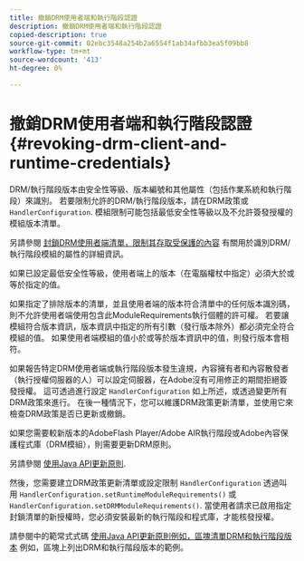 ```yaml
---
title: 撤銷DRM使用者端和執行階段認證
description: 撤銷DRM使用者端和執行階段認證
copied-description: true
source-git-commit: 02ebc3548a254b2a6554f1ab34afbb3ea5f09bb8
workflow-type: tm+mt
source-wordcount: '413'
ht-degree: 0%

---
```


# 撤銷DRM使用者端和執行階段認證 {#revoking-drm-client-and-runtime-credentials}

DRM/執行階段版本由安全性等級、版本編號和其他屬性（包括作業系統和執行階段）來識別。 若要限制允許的DRM/執行階段版本，請在DRM政策或 `HandlerConfiguration`. 模組限制可能包括最低安全性等級以及不允許簽發授權的模組版本清單。

另請參閱 [封鎖DRM使用者端清單，限制其存取受保護的內容](../../protecting-content/introduction/usage-rules/runtime-application-restrictions/blocklist-drm-clients.md) 有關用於識別DRM/執行階段模組的屬性的詳細資訊。

如果已設定最低安全性等級，使用者端上的版本（在電腦權杖中指定）必須大於或等於指定的值。

如果指定了排除版本的清單，並且使用者端的版本符合清單中的任何版本識別碼，則不允許使用者端使用包含此ModuleRequirements執行個體的許可權。 若要讓模組符合版本資訊，版本資訊中指定的所有引數（發行版本除外）都必須完全符合模組的值。 如果使用者端模組的值小於或等於版本資訊中的值，則發行版本會相符。

如果報告特定DRM使用者端或執行階段版本發生違規，內容擁有者和內容散發者（執行授權伺服器的人）可以設定伺服器，在Adobe沒有可用修正的期間拒絕簽發授權。 這可透過進行設定 `HandlerConfiguration` 如上所述，或透過變更所有DRM政策來進行。 在後一種情況下，您可以維護DRM政策更新清單，並使用它來檢查DRM政策是否已更新或撤銷。

如果您需要較新版本的AdobeFlash Player/Adobe AIR執行階段或Adobe內容保護程式庫（DRM模組），則需要更新DRM原則。

另請參閱 [使用Java API更新原則](../../protecting-content/working-policies-overview/updating-policy-using-java-api.md).

然後，您需要建立DRM政策更新清單或設定限制 `HandlerConfiguration` 透過叫用 `HandlerConfiguration.setRuntimeModuleRequirements()` 或 `HandlerConfiguration.setDRMModuleRequirements()`. 當使用者請求已啟用指定封鎖清單的新授權時，您必須安裝最新的執行階段和程式庫，才能核發授權。

請參閱中的範常式式碼 [使用Java API更新原則例如，區塊清單DRM和執行階段版本](../../protecting-content/working-policies-overview/updating-policy-using-java-api.md) 例如，區塊上列出DRM和執行階段版本的範例。

